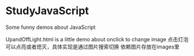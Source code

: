 # StudyJavaScript
Some funny demos about JavaScript

UpandOffLight.html is a little demo about onclick to change image
点击灯泡可以点亮或者熄灭，具体实现是通过图片搜索切换 依赖图片存放在images里